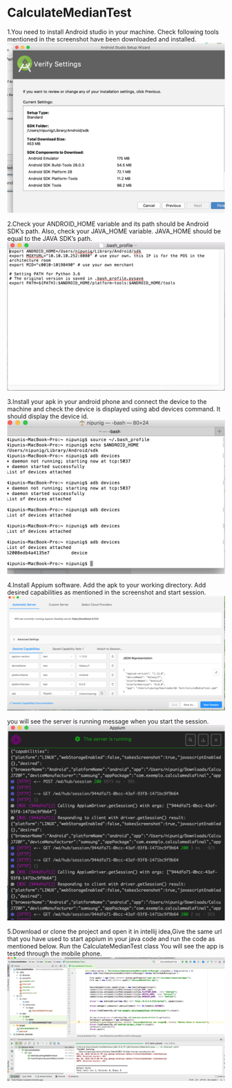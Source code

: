 # CalculateMedianTest
1.You need to install Android studio in your machine. Check following tools mentioned in the screenshot have been downloaded and installed.
![title](https://github.com/nipuniuthpala/images/blob/master/1.png)


2.Check your ANDROID_HOME variable and its path should be Android SDK’s path. Also, check your JAVA_HOME variable. JAVA_HOME should be equal to the JAVA SDK’s path.
![title](https://github.com/nipuniuthpala/images/blob/master/2.png)


3.Install your apk in your android phone and connect the device to the machine and check the device is displayed using abd devices command. It should display the device id.
![title](https://github.com/nipuniuthpala/images/blob/master/3.png)

4.Install Appium software. Add the apk to your working directory. Add desired capabilities as mentioned in the screenshot and start session.
![title](https://github.com/nipuniuthpala/images/blob/master/4.png)

you will see the server is running message when you start the session.
![title](https://github.com/nipuniuthpala/images/blob/master/5.png)


5.Download or clone the project and open it in intellij idea,Give the same url that you have used to start appium in your java code and run the code as mentioned below. Run the CalculateMedianTest class You will see the app is tested through the mobile phone.
![title](https://github.com/nipuniuthpala/images/blob/master/6.png)




